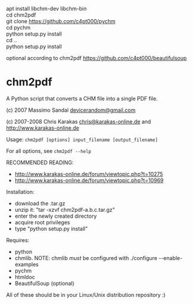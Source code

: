 
apt install libchm-dev libchm-bin
<br>
cd chm2pdf
<br>
git clone https://github.com/c4pt000/pychm
<br>
cd pychm
<br>
python setup.py install
<br>
cd ..
<br>
python setup.py install
<br>

optional according to chm2pdf
https://github.com/c4pt000/beautifulsoup

chm2pdf
=======
A Python script that converts a CHM file into a single PDF file.

(c) 2007 Massimo Sandal <devicerandom@gmail.com>

(c) 2007-2008 Chris Karakas <chris@karakas-online.de> and <http://www.karakas-online.de>

Usage:
  `chm2pdf [options] input_filename [output_filename]`

For all options, see
  `chm2pdf --help`

RECOMMENDED READING:
 - http://www.karakas-online.de/forum/viewtopic.php?t=10275
 - http://www.karakas-online.de/forum/viewtopic.php?t=10969

Installation:
 - download the .tar.gz
 - unzip it: "tar -xzvf chm2pdf-a.b.c.tar.gz"
 - enter the newly created directory
 - acquire root privileges
 - type "python setup.py install"

Requires:
 - python
 - chmlib. NOTE: chmlib *must* be configured with ./configure --enable-examples
 - pychm
 - htmldoc
 - BeautifulSoup (optional)

All of these should be in your Linux/Unix distribution repository :)
